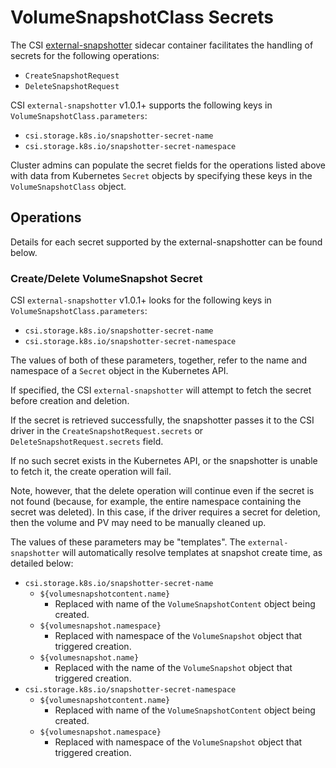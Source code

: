 # VolumeSnapshotClass Secrets

The CSI [external-snapshotter](external-snapshotter.md) sidecar container facilitates the handling of secrets for the following operations:

* `CreateSnapshotRequest`
* `DeleteSnapshotRequest`

CSI `external-snapshotter` v1.0.1+ supports the following keys in `VolumeSnapshotClass.parameters`:

* `csi.storage.k8s.io/snapshotter-secret-name`
* `csi.storage.k8s.io/snapshotter-secret-namespace`

Cluster admins can populate the secret fields for the operations listed above with data from Kubernetes `Secret` objects by specifying these keys in the `VolumeSnapshotClass` object.

## Operations

Details for each secret supported by the external-snapshotter can be found below.

### Create/Delete VolumeSnapshot Secret

CSI `external-snapshotter` v1.0.1+ looks for the following keys in `VolumeSnapshotClass.parameters`:

* `csi.storage.k8s.io/snapshotter-secret-name`
* `csi.storage.k8s.io/snapshotter-secret-namespace`

The values of both of these parameters, together, refer to the name and namespace of a `Secret` object in the Kubernetes API.

If specified, the CSI `external-snapshotter` will attempt to fetch the secret before creation and deletion.

If the secret is retrieved successfully, the snapshotter passes it to the CSI driver in the `CreateSnapshotRequest.secrets` or `DeleteSnapshotRequest.secrets` field.

If no such secret exists in the Kubernetes API, or the snapshotter is unable to fetch it, the create operation will fail.

Note, however, that the delete operation will continue even if the secret is not found (because, for example, the entire namespace containing the secret was deleted). In this case, if the driver requires a secret for deletion, then the volume and PV may need to be manually cleaned up.

The values of these parameters may be "templates". The `external-snapshotter` will automatically resolve templates at snapshot create time, as detailed below:

* `csi.storage.k8s.io/snapshotter-secret-name`
  * `${volumesnapshotcontent.name}`
    * Replaced with name of the `VolumeSnapshotContent` object being created.
  * `${volumesnapshot.namespace}`
    * Replaced with namespace of the `VolumeSnapshot` object that triggered creation.
  * `${volumesnapshot.name}`
    * Replaced with the name of the `VolumeSnapshot` object that triggered creation.
* `csi.storage.k8s.io/snapshotter-secret-namespace`
  * `${volumesnapshotcontent.name}`
    * Replaced with name of the `VolumeSnapshotContent` object being created.
  * `${volumesnapshot.namespace}`
    * Replaced with namespace of the `VolumeSnapshot` object that triggered creation.
